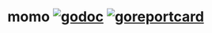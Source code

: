 # momo [![godoc](https://pkg.go.dev/badge/github.com/frantjc/momo.svg)](https://pkg.go.dev/github.com/frantjc/momo) [![goreportcard](https://goreportcard.com/badge/github.com/frantjc/momo)](https://goreportcard.com/report/github.com/frantjc/momo)
